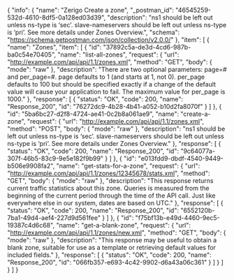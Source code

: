 {
  "info": {
    "name": "Zerigo Create a zone",
    "_postman_id": "46545259-532d-4610-8df5-0a128ed03d39",
    "description": "ns1 should be left out unless ns-type is &#8216;sec&#8217;. slave-nameservers should be left out unless ns-type is &#8216;pri&#8217;. See more details under Zones Overview.",
    "schema": "https://schema.getpostman.com/json/collection/v2.0.0/"
  },
  "item": [
    {
      "name": "Zones",
      "item": [
        {
          "id": "37892c5a-de3d-4cd6-987b-ba0c54e70405",
          "name": "list-all-zones",
          "request": {
            "url": "http://example.com/api/api/1.1/zones.xml",
            "method": "GET",
            "body": {
              "mode": "raw"
            },
            "description": "There are two optional parameters: page=# and per_page=#. page defaults to 1 (and starts at 1, not 0). per_page defaults to 100 but should be specified exactly if a change of the default value will cause your application to fail. The maximum value for per_page is 1000."
          },
          "response": [
            {
              "status": "OK",
              "code": 200,
              "name": "Response_200",
              "id": "76272dc9-4b28-4b41-a052-b10d2fa8070f"
            }
          ]
        },
        {
          "id": "5ba6bc27-d2f8-4724-ae41-0c2b8a061ae9",
          "name": "create-a-zone",
          "request": {
            "url": "http://example.com/api/api/1.1/zones.xml",
            "method": "POST",
            "body": {
              "mode": "raw"
            },
            "description": "ns1 should be left out unless ns-type is &#8216;sec&#8217;. slave-nameservers should be left out unless ns-type is &#8216;pri&#8217;. See more details under Zones Overview."
          },
          "response": [
            {
              "status": "OK",
              "code": 200,
              "name": "Response_200",
              "id": "9c64077a-307f-46b5-83c9-9e5e182f9b99"
            }
          ]
        },
        {
          "id": "e013fdd9-dbdf-4540-9449-b506e9908fa2",
          "name": "get-stats-for-a-zone",
          "request": {
            "url": "http://example.com/api/api/1.1/zones/12345678/stats.xml",
            "method": "GET",
            "body": {
              "mode": "raw"
            },
            "description": "This response returns current traffic statistics about this zone. Queries is measured from the beginning of the current period through the time of the API call. Just like everywhere else in our system, dates are based on UTC."
          },
          "response": [
            {
              "status": "OK",
              "code": 200,
              "name": "Response_200",
              "id": "6552120b-7ba1-49d4-aef4-227d9d561fee"
            }
          ]
        },
        {
          "id": "f75bf13b-e49d-4460-9ec5-19387c4d6c68",
          "name": "get-a-blank-zone",
          "request": {
            "url": "http://example.com/api/api/1.1/zones/new.xml",
            "method": "GET",
            "body": {
              "mode": "raw"
            },
            "description": "This response may be useful to obtain a blank zone, suitable for use as a template or retrieving default values for included fields."
          },
          "response": [
            {
              "status": "OK",
              "code": 200,
              "name": "Response_200",
              "id": "066fb357-e693-4c42-9902-d6a43a06c361"
            }
          ]
        }
      ]
    }
  ]
}